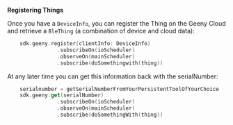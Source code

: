 **Registering Things**

Once you have a `DeviceInfo`, you can register the Thing on the Geeny Cloud and retrieve a `BleThing` (a combination of device and cloud data):

```kotlin 
    sdk.geeny.register(clientInfo: DeviceInfo)
                .subscribeOn(ioScheduler)
                .observeOn(mainScheduler)
                .subscribe(doSomethingwith(thing))
```

At any later time you can get this information back with the serialNumber:

```kotlin 
    serialnumber = getSerialNumberFromYourPersistentToolOfYourChoice 
    sdk.geeny.get(serialNumber)
                .subscribeOn(ioScheduler)
                .observeOn(mainScheduler)
                .subscribe(doSomethingWith(thing))
```
